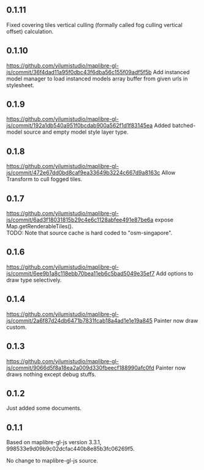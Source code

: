 ## 0.1.11

Fixed covering tiles vertical culling (formally called fog culling vertical offset) calculation.

## 0.1.10

https://github.com/yilumistudio/maplibre-gl-js/commit/36f4dad11a95f0dbc43f6dba56c155f09adf5f5b
Add instanced model manager to load instanced models array buffer from given urls in stylesheet.

## 0.1.9

https://github.com/yilumistudio/maplibre-gl-js/commit/192a1db540a951f0bcdab900a562f1d1f83145ea
Added batched-model source and empty model style layer type.

## 0.1.8

https://github.com/yilumistudio/maplibre-gl-js/commit/472e67dd0bd8caf9ea33649b3224c667d9a8163c
Allow Transform to cull fogged tiles.

## 0.1.7

https://github.com/yilumistudio/maplibre-gl-js/commit/6ad3f18031815b29c4e6c1128abfee491e87be6a
expose Map.getRenderableTiles().  
TODO: Note that source cache is hard coded to "osm-singapore".

## 0.1.6

https://github.com/yilumistudio/maplibre-gl-js/commit/6ee9b1a8c118ebb70bea11eb6c5bad5049e35ef7
Add options to draw type selectively.

## 0.1.4

https://github.com/yilumistudio/maplibre-gl-js/commit/2a6f87d24db6471b7831fcab18a4ad1e1e19a845
Painter now draw custom.

## 0.1.3

https://github.com/yilumistudio/maplibre-gl-js/commit/9066d5f8a18ea2a009d330fbeecf188990afc0fd
Painter now draws nothing except debug stuffs.

## 0.1.2

Just added some documents.

## 0.1.1

Based on maplibre-gl-js version 3.3.1, 998533e9d09b9c02dcfac440b8e85b3fc06269f5.

No change to maplibre-gl-js source.
